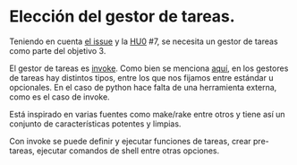 # Elección del gestor de tareas.

Teniendo en cuenta [el issue](https://github.com/MauronMP/PMP_IV/issues/18) y la [HU0](https://github.com/MauronMP/PMP_IV/issues/7) #7, se necesita un gestor de tareas como parte del objetivo 3.

El gestor de tareas es [invoke](https://www.pyinvoke.org).
Como bien se menciona [aquí](https://jj.github.io/curso-tdd/temas/gestores-tareas.html), en los gestores de tareas hay distintos tipos, entre los que nos fijamos entre estándar u opcionales. En el caso de python hace falta de una herramienta externa, como es el caso de invoke.

Está inspirado en varias fuentes como make/rake entre otros y tiene así un conjunto de características potentes y limpias.

Con invoke se puede definir y ejecutar funciones de tareas, crear pre-tareas, ejecutar comandos de shell entre otras opciones.